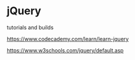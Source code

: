 # jQuery
tutorials and builds 


https://www.codecademy.com/learn/learn-jquery



https://www.w3schools.com/jquery/default.asp
